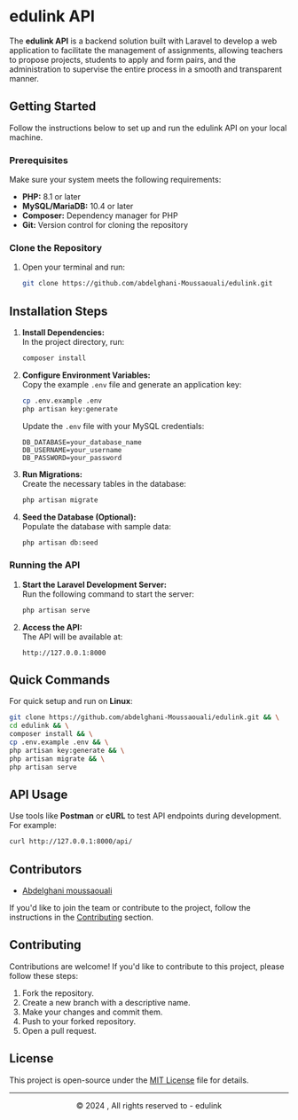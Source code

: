 # edulink API  

The **edulink API** is a backend solution built with Laravel to develop a web application to facilitate the management of assignments, allowing teachers to propose projects, students to apply and form pairs, and the administration to supervise the entire process in a smooth and transparent manner. 



## Getting Started  

Follow the instructions below to set up and run the edulink API on your local machine.


### Prerequisites  

Make sure your system meets the following requirements:  
- **PHP:** 8.1 or later  
- **MySQL/MariaDB:** 10.4 or later  
- **Composer:** Dependency manager for PHP  
- **Git:** Version control for cloning the repository  



### Clone the Repository  

1. Open your terminal and run:  
   ```bash
   git clone https://github.com/abdelghani-Moussaouali/edulink.git
   ```



## Installation Steps  

1. **Install Dependencies:**  
   In the project directory, run:
   ```bash
   composer install
   ```

2. **Configure Environment Variables:**  
   Copy the example `.env` file and generate an application key:
   ```bash
   cp .env.example .env
   php artisan key:generate
   ```
   Update the `.env` file with your MySQL credentials:  
   ```
   DB_DATABASE=your_database_name  
   DB_USERNAME=your_username  
   DB_PASSWORD=your_password  
   ```

3. **Run Migrations:**  
   Create the necessary tables in the database:
   ```bash
   php artisan migrate
   ```

4. **Seed the Database (Optional):**  
   Populate the database with sample data:
   ```bash
   php artisan db:seed
   ```



### Running the API  

1. **Start the Laravel Development Server:**  
   Run the following command to start the server:
   ```bash
   php artisan serve
   ```

2. **Access the API:**  
   The API will be available at:  
   ```
   http://127.0.0.1:8000
   ```



## Quick Commands  

For quick setup and run on **Linux**:  
```bash
git clone https://github.com/abdelghani-Moussaouali/edulink.git && \
cd edulink && \
composer install && \
cp .env.example .env && \
php artisan key:generate && \
php artisan migrate && \
php artisan serve
```



## API Usage  

Use tools like **Postman** or **cURL** to test API endpoints during development. For example:  
```bash
curl http://127.0.0.1:8000/api/
```


## Contributors  

- [Abdelghani moussaouali](https://github.com/abdelghani-Moussaouali)  


If you'd like to join the team or contribute to the project, follow the instructions in the [Contributing](#contributing) section.


## Contributing
Contributions are welcome! If you'd like to contribute to this project, please follow these steps:
1. Fork the repository.
2. Create a new branch with a descriptive name.
3. Make your changes and commit them.
4. Push to your forked repository.
5. Open a pull request.

## License
This project is open-source under the [MIT License](LICENSE.md) file for details.

---

<div align="center">   
    <!-- <img src="./public/logo.png" width="170"> -->
    <p>&copy; 2024 , All rights reserved to - edulink </p> 
</div>